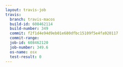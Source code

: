 ```yaml
---
layout: travis-job
travis:
  branch: travis-macos
  build-id: 608462114
  build-number: 349
  commit: f2f1d4e94d9eb01e680dfbc15109f5e4fa920117
  commit-range: 
  job-id: 608462120
  job-number: 349.6
  os-name: osx
  test-result: 0
---
```

